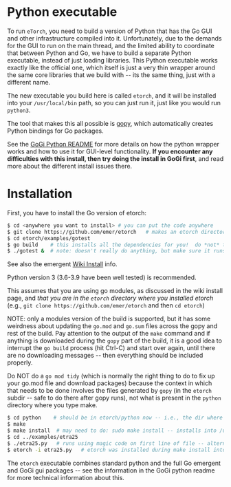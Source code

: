 # Python executable

To run `eTorch`, you need to build a version of Python that has the Go GUI and other infrastructure compiled into it.  Unfortunately, due to the demands for the GUI to run on the main thread, and the limited ability to coordinate that between Python and Go, we have to build a separate Python executable, instead of just loading libraries.  This Python executable works exactly like the official one, which itself is just a very thin wrapper around the same core libraries that we build with -- its the same thing, just with a different name.

The new executable you build here is called `etorch`, and it will be installed into your `/usr/local/bin` path, so you can just run it, just like you would run `python3`.

The tool that makes this all possible is [gopy](https://github.com/go-python/gopy), which automatically creates Python bindings for Go packages. 

See the [GoGi Python README](https://github.com/goki/gi/blob/master/python/README.md) for more details on how the python wrapper works and how to use it for GUI-level functionality.  **If you encounter any difficulties with this install, then try doing the install in GoGi first**, and read more about the different install issues there.

# Installation

First, you have to install the Go version of etorch:
```sh
$ cd <anywhere you want to install> # you can put the code anywhere
$ git clone https://github.com/emer/etorch   # makes an etorch directory 
$ cd etorch/examples/gotest
$ go build    # this installs all the dependencies for you!  do *not* type go get ./...
$ ./gotest &  # note: doesn't really do anything, but make sure it runs!
```

See also the emergent [Wiki Install](https://github.com/emer/emergent/wiki/Install) info.

Python version 3 (3.6-3.9 have been well tested) is recommended.

This assumes that you are using go modules, as discussed in the wiki install page, and *that you are in the `etorch` directory where you installed etorch* (e.g., `git clone https://github.com/emer/etorch` and then `cd etorch`)

NOTE: only a modules version of the build is supported, but it has some weirdness about updating the `go.mod` and `go.sum` files across the gopy and rest of the build.  Pay attention to the output of the `make` command and if anything is downloaded during the `gopy` part of the build, it is a good idea to interrupt the `go build` process (hit Ctrl-C) and start over again, until there are no downloading messages -- then everything should be included properly.

Do NOT do a `go mod tidy` (which is normally the right thing to do to fix up your go.mod file and download packages) because the context in which that needs to be done involves the files generated by `gopy` (in the `etorch` subdir -- safe to do there after gopy runs), not what is present in the `python` directory where you type make.

```sh
$ cd python    # should be in etorch/python now -- i.e., the dir where this README.md is..
$ make
$ make install  # may need to do: sudo make install -- installs into /usr/local/bin and python site-packages
$ cd ../examples/etra25
$ ./etra25.py   # runs using magic code on first line of file -- alternatively:
$ etorch -i etra25.py   # etorch was installed during make install into /usr/local/bin
```

The `etorch` executable combines standard python and the full Go emergent and GoGi gui packages -- see the information in the GoGi python readme for more technical information about this.

